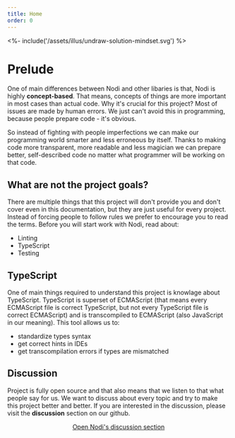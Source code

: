 ```yaml
---
title: Home
order: 0
---
```


<div class="illus"><%- include('/assets/illus/undraw-solution-mindset.svg') %></div>

# Prelude

One of main differences between Nodi and other libaries is that, Nodi is highly **concept-based**. That means, concepts of things are more important in most cases than actual code. Why it's crucial for this project? Most of issues are made by human errors. We just can't avoid this in programming, because people prepare code - it's obvious.

So instead of fighting with people imperfections we can make our programming world smarter and less erroneous by itself. Thanks to making code more transparent, more readable and less magician we can prepare better, self-described code no matter what programmer will be working on that code.

## What are not the project goals?

There are multiple things that this project will don't provide you and don't cover even in this documentation, but they are just useful for every project. Instead of forcing people to follow rules we prefer to encourage you to read the terms. Before you will start work with Nodi, read about:

- Linting
- TypeScript
- Testing

## TypeScript

One of main things required to understand this project is knowlage about TypeScript. TypeScript is superset of ECMAScript (that means every ECMAScript file is correct TypeScript, but not every TypeScript file is correct ECMAScript) and is transcompiled to ECMAScript (also JavaScript in our meaning). This tool allows us to:

- standardize types syntax
- get correct hints in IDEs
- get transcompilation errors if types are mismatched

## Discussion

Project is fully open source and that also means that we listen to that what people say for us. We want to discuss about every topic and try to make this project better and better. If you are interested in the discussion, please visit the **discussion** section on our github.

<center><a class="button" href="https://github.com/MrMaxie/nodi-web/discussions">Open Nodi's discussion section</a></center>
